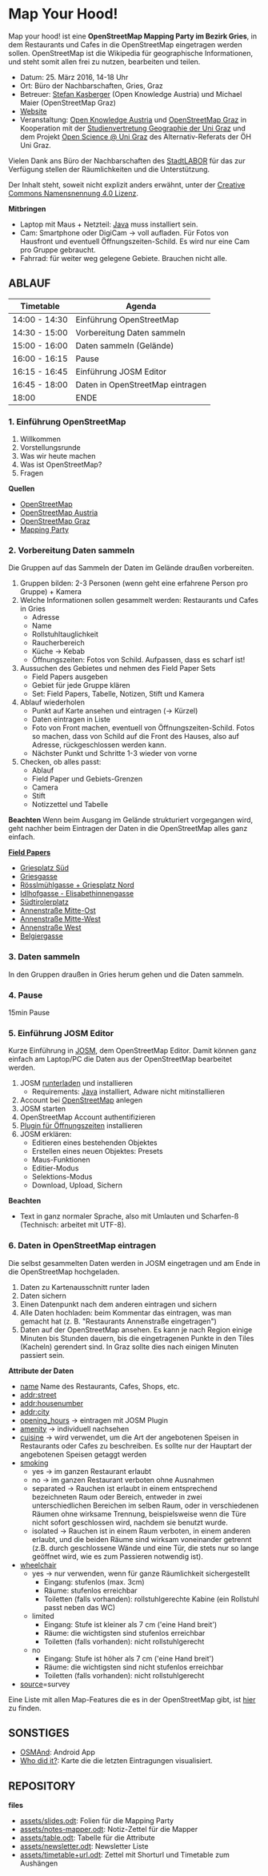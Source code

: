 Map Your Hood!
==============================

Map your hood! ist eine **OpenStreetMap Mapping Party im Bezirk Gries**, in dem Restaurants und Cafes in die OpenStreetMap eingetragen werden sollen. OpenStreetMap ist die Wikipedia für geographische Informationen, und steht somit allen frei zu nutzen, bearbeiten und teilen.

- Datum: 25. März 2016, 14-18 Uhr
- Ort: Büro der Nachbarschaften, Gries, Graz
- Betreuer: [Stefan Kasberger](http://stefankasberger.at) (Open Knowledge Austria) und Michael Maier (OpenStreetMap Graz)
- [Website](http://okfn.at/2016/03/15/map-your-hood/)
- Veranstaltung: [Open Knowledge Austria](http://okfn.at) und [OpenStreetMap Graz](https://wiki.openstreetmap.org/wiki/Graz) in Kooperation mit der [Studienvertretung Geographie der Uni Graz](http://geographie.uni-graz.at/) und dem Projekt [Open Science @ Uni Graz](http://openscienceasap.org/projects-resources/open-science-at-uni-graz/) des Alternativ-Referats der ÖH Uni Graz.

Vielen Dank ans Büro der Nachbarschaften des [StadtLABOR](www.stadtlaborgraz.at/) für das zur Verfügung stellen der Räumlichkeiten und die Unterstützung.

Der Inhalt steht, soweit nicht explizit anders erwähnt, unter der [Creative Commons Namensnennung 4.0 Lizenz](https://creativecommons.org/licenses/by/4.0/).

**Mitbringen**
- Laptop mit Maus + Netzteil: [Java](https://www.java.com) muss installiert sein.
- Cam: Smartphone oder DigiCam → voll aufladen. Für Fotos von Hausfront und eventuell Öffnungszeiten-Schild. Es wird nur eine Cam pro Gruppe gebraucht.
- Fahrrad: für weiter weg gelegene Gebiete. Brauchen nicht alle.

## ABLAUF

| Timetable     | Agenda       |
|---------------|--------------|
| 14:00 - 14:30 | Einführung OpenStreetMap |
| 14:30 - 15:00 | Vorbereitung Daten sammeln |
| 15:00 - 16:00 | Daten sammeln (Gelände) |
| 16:00 - 16:15 | Pause |
| 16:15 - 16:45 | Einführung JOSM Editor |
| 16:45 - 18:00 | Daten in OpenStreetMap eintragen|
| 18:00         | ENDE |

### 1. Einführung OpenStreetMap

1. Willkommen
2. Vorstellungsrunde
3. Was wir heute machen
4. Was ist OpenStreetMap?
5. Fragen

**Quellen**
- [OpenStreetMap](openstreetmap.org)
- [OpenStreetMap Austria](https://wiki.openstreetmap.org/wiki/WikiProject_Austria)
- [OpenStreetMap Graz](https://wiki.openstreetmap.org/wiki/Graz)
- [Mapping Party](http://wiki.openstreetmap.org/wiki/Mapping_parties)

### 2. Vorbereitung Daten sammeln
Die Gruppen auf das Sammeln der Daten im Gelände draußen vorbereiten.

1. Gruppen bilden: 2-3 Personen (wenn geht eine erfahrene Person pro Gruppe) + Kamera
2. Welche Informationen sollen gesammelt werden: Restaurants und Cafes in Gries
	- Adresse
	- Name
	- Rollstuhltauglichkeit
	- Raucherbereich
	- Küche → Kebab
	- Öffnungszeiten: Fotos von Schild. Aufpassen, dass es scharf ist!
3. Aussuchen des Gebietes und nehmen des Field Paper Sets
	- Field Papers ausgeben
	- Gebiet für jede Gruppe klären
	- Set: Field Papers, Tabelle, Notizen, Stift und Kamera
4. Ablauf wiederholen
	- Punkt auf Karte ansehen und eintragen (→ Kürzel)
	- Daten eintragen in Liste
	- Foto von Front machen, eventuell von Öffnungszeiten-Schild. Fotos so machen, dass von Schild auf die Front des Hauses, also auf Adresse, rückgeschlossen werden kann.
	- Nächster Punkt und Schritte 1-3 wieder von vorne
5. Checken, ob alles passt:
	- Ablauf
	- Field Paper und Gebiets-Grenzen
	- Camera
	- Stift
	- Notizzettel und Tabelle

**Beachten**
Wenn beim Ausgang im Gelände strukturiert vorgegangen wird, geht nachher beim Eintragen der Daten in die OpenStreetMap alles ganz einfach.

**[Field Papers](http://fieldpapers.org/)**
- [Griesplatz Süd](http://www.fieldpapers.org/atlases/3i3c3dp1)
- [Griesgasse](http://www.fieldpapers.org/atlases/zfrsk36x)
- [Rösslmühlgasse + Griesplatz Nord](http://www.fieldpapers.org/atlases/42xpaglg)
- [Idlhofgasse - Elisabethinnengasse](http://www.fieldpapers.org/atlases/2ofxenzo)
- [Südtirolerplatz](http://www.fieldpapers.org/atlases/ptumfykj)
- [Annenstraße Mitte-Ost](http://www.fieldpapers.org/atlases/2grli0tg)
- [Annenstraße Mitte-West](http://www.fieldpapers.org/atlases/3ihbxon4)
- [Annenstraße West](http://www.fieldpapers.org/atlases/67oseicf)
- [Belgiergasse](http://www.fieldpapers.org/atlases/1gil2l1f)

### 3. Daten sammeln
In den Gruppen draußen in Gries herum gehen und die Daten sammeln.

### 4. Pause
15min Pause

### 5. Einführung JOSM Editor
Kurze Einführung in [JOSM](https://josm.openstreetmap.de/), dem OpenStreetMap Editor. Damit können ganz einfach am Laptop/PC die Daten aus der OpenStreetMap bearbeitet werden.

1. JOSM [runterladen](http://josm.openstreetmap.de/) und installieren
	- Requirements: [Java](https://www.java.com) installiert, Adware nicht mitinstallieren
2. Account bei [OpenStreetMap](https://www.openstreetmap.org/) anlegen
3. JOSM starten
4. OpenStreetMap Account authentifizieren
5. [Plugin für Öffnungszeiten](https://wiki.openstreetmap.org/wiki/JOSM/Plugins/OpeningHoursEditor) installieren
6. JOSM erklären: 
	- Editieren eines bestehenden Objektes
	- Erstellen eines neuen Objektes: Presets
	- Maus-Funktionen
	- Editier-Modus
	- Selektions-Modus
	- Download, Upload, Sichern

**Beachten**
- Text in ganz normaler Sprache, also mit Umlauten und Scharfen-ß (Technisch: arbeitet mit UTF-8).

### 6. Daten in OpenStreetMap eintragen
Die selbst gesammelten Daten werden in JOSM eingetragen und am Ende in die OpenStreetMap hochgeladen.

1. Daten zu Kartenausschnitt runter laden
2. Daten sichern
3. Einen Datenpunkt nach dem anderen eintragen und sichern
4. Alle Daten hochladen: beim Kommentar das eintragen, was man gemacht hat (z. B. "Restaurants Annenstraße eingetragen")
5. Daten auf der OpenStreetMap ansehen. Es kann je nach Region einige Minuten bis Stunden dauern, bis die eingetragenen Punkte in den Tiles (Kacheln) gerendert sind. In Graz sollte dies nach einigen Minuten passiert sein. 

**Attribute der Daten**
- [name](https://wiki.openstreetmap.org/wiki/DE:Key:name) Name des Restaurants, Cafes, Shops, etc.
- [addr:street](https://wiki.openstreetmap.org/wiki/DE:Key:addr)
- [addr:housenumber](https://wiki.openstreetmap.org/wiki/DE:Key:addr)
- [addr:city](https://wiki.openstreetmap.org/wiki/DE:Key:addr)
- [opening_hours](https://wiki.openstreetmap.org/wiki/DE:Key:opening_hours) → eintragen mit JOSM Plugin
- [amenity](https://wiki.openstreetmap.org/wiki/DE:Map_Features#Nutzung.2FEinrichtung) → individuell nachsehen
- [cuisine](https://wiki.openstreetmap.org/wiki/DE:Key:cuisine) → wird verwendet, um die Art der angebotenen Speisen in Restaurants oder Cafes zu beschreiben. Es sollte nur der Hauptart der angebotenen Speisen getaggt werden
- [smoking](http://wiki.openstreetmap.org/wiki/DE:Key:smoking)
	- yes → im ganzen Restaurant erlaubt
	- no → im ganzen Restaurant verboten ohne Ausnahmen
	- separated → Rauchen ist erlaubt in einem entsprechend bezeichneten Raum oder Bereich, entweder in zwei unterschiedlichen Bereichen im selben Raum, oder in verschiedenen Räumen ohne wirksame Trennung, beispielsweise wenn die Türe nicht sofort geschlossen wird, nachdem sie benutzt wurde. 
	- isolated → Rauchen ist in einem Raum verboten, in einem anderen erlaubt, und die beiden Räume sind wirksam voneinander getrennt (z.B. durch geschlossene Wände und eine Tür, die stets nur so lange geöffnet wird, wie es zum Passieren notwendig ist). 
- [wheelchair](https://wiki.openstreetmap.org/wiki/DE:Key:wheelchair)
	- yes → nur verwenden, wenn für ganze Räumlichkeit sichergestellt
		- Eingang: stufenlos (max. 3cm)
		- Räume: stufenlos erreichbar
		- Toiletten (falls vorhanden): rollstuhlgerechte Kabine (ein Rollstuhl passt neben das WC)
	- limited
		- Eingang: Stufe ist kleiner als 7 cm ('eine Hand breit')
		- Räume: die wichtigsten sind stufenlos erreichbar
		- Toiletten (falls vorhanden): nicht rollstuhlgerecht
	- no
		- Eingang: Stufe ist höher als 7 cm ('eine Hand breit')
		- Räume: die wichtigsten sind nicht stufenlos erreichbar
		- Toiletten (falls vorhanden): nicht rollstuhlgerecht
- [source](https://wiki.openstreetmap.org/wiki/DE:Key:source)=survey

Eine Liste mit allen Map-Features die es in der OpenStreetMap gibt, ist [hier](https://wiki.openstreetmap.org/wiki/Map_Features) zu finden.

## SONSTIGES
- [OSMAnd](http://osmand.net/): Android App 
- [Who did it?](http://zverik.osm.rambler.ru/whodidit/): Karte die die letzten Eintragungen visualisiert.

## REPOSITORY
**files**
- [assets/slides.odt](assets/slides.odt): Folien für die Mapping Party
- [assets/notes-mapper.odt](assets/notes-mapper.odt): Notiz-Zettel für die Mapper
- [assets/table.odt](assets/table.odt): Tabelle für die Attribute
- [assets/newsletter.odt](assets/newsletter.odt): Newsletter Liste
- [assets/timetable+url.odt](assets/timetable+url.odt): Zettel mit Shorturl und Timetable zum Aushängen



